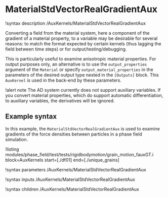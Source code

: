 # MaterialStdVectorRealGradientAux

!syntax description /AuxKernels/MaterialStdVectorRealGradientAux

Converting a field from the material system, here a component of the gradient of a material property,
to a variable may be desirable for several reasons: to match the format expected by certain
kernels (thus lagging the field between time steps) or for output/testing/debugging.

This is particularly useful to examine anisotropic material properties. For output
purposes only, an alternative is to use the `output_properties` argument of the `Material`
or specify `output_material_properties` in the parameters of the desired output type nested in
the `[Outputs]` block. This `AuxKernel` is used in the back-end by these parameters.

!alert note
The AD system currently does not support auxiliary variables. If you convert material properties, which
do support automatic differentiation, to auxiliary variables, the derivatives will be ignored.

## Example syntax

In this example, the `MaterialStdVectorRealGradientAux` is used to examine gradients of the
force densities between particles in a phase field simulation.

!listing modules/phase_field/test/tests/rigidbodymotion/grain_motion_fauxGT.i block=AuxKernels start=[./df01] end=[./unique_grains]

!syntax parameters /AuxKernels/MaterialStdVectorRealGradientAux

!syntax inputs /AuxKernels/MaterialStdVectorRealGradientAux

!syntax children /AuxKernels/MaterialStdVectorRealGradientAux
